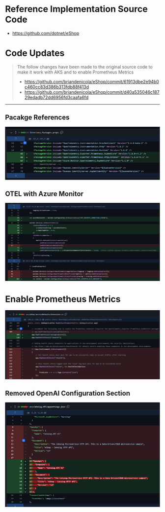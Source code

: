 # Reference Implementation Source Code
* https://github.com/dotnet/eShop

# Code Updates
>The follow changes have been made to the original source code to make it work with AKS and to enable Prometheus Metrics
> - https://github.com/briandenicola/eShop/commit/61913dbe2e94b0c460cc83d386b313fdb88f413d
> - https://github.com/briandenicola/eShop/commit/d40a535046c18729edadb72dd6956fd3caafa6fd

<hr/>

## Pacakge References
![code diff 1](../.assets/diff-1.png)

## OTEL with Azure Monitor
![code diff 2](../.assets/diff-2.png)

# Enable Prometheus Metrics
![code diff 4](../.assets/diff-4.png)

## Removed OpenAI Configuration Section
![code diff 3](../.assets/diff-3.png)